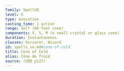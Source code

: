 ```yaml
---
family: SpellVO
level: 5
type: evocation
casting_time: 1 action
range: Self (60-foot cone)
components: V, S, M (a small crystal or glass cone)
duration: Instantaneous
classes: Sorcerer, Wizard
id: spells_vo.md#cone-of-cold
title: Cone of Cold
alias: Cône de froid
source: (SRD p127)
---
```


